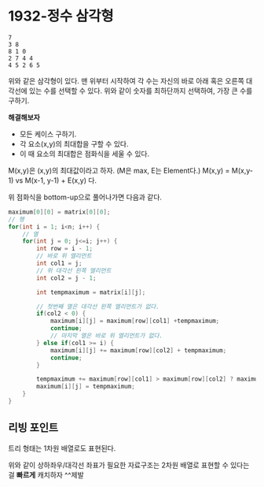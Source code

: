# 1932-정수 삼각형

```
7
3 8
8 1 0
2 7 4 4
4 5 2 6 5
```

위와 같은 삼각형이 있다.
맨 위부터 시작하여 각 수는 자신의 바로 아래 혹은 오른쪽 대각선에 있는 수를 선택할 수 있다.
위와 같이 숫자를 최하단까지 선택하여, 가장 큰 수를 구하기.

**해결해보자**

- 모든 케이스 구하기.
- 각 요소(x,y)의 최대합을 구할 수 있다.
- 이 때 요소의 최대합은 점화식을 세울 수 있다.

M(x,y)은 (x,y)의 최대값이라고 하자.
(M은 max, E는 Element다.)
M(x,y) = M(x,y-1) vs M(x-1, y-1) + E(x,y) 다.

위 점화식을 bottom-up으로 풀어나가면 다음과 같다.

```java
maximum[0][0] = matrix[0][0];
// 행
for(int i = 1; i<n; i++) {
    // 열
    for(int j = 0; j<=i; j++) {
        int row = i - 1;
        // 바로 위 엘리먼트
        int col1 = j;
        // 위 대각선 왼쪽 엘리먼트
        int col2 = j - 1;

        int tempmaximum = matrix[i][j];

        // 첫번째 열은 대각선 왼쪽 엘리먼트가 없다.
        if(col2 < 0) {
            maximum[i][j] = maximum[row][col1] +tempmaximum;
            continue;
            // 마지막 열은 바로 위 엘리먼트가 없다.
        } else if(col1 >= i) {
            maximum[i][j] += maximum[row][col2] + tempmaximum;
            continue;
        }

        tempmaximum += maximum[row][col1] > maximum[row][col2] ? maximum[row][col1] : maximum[row][col2];
        maximum[i][j] = tempmaximum;
    }
}
```

## 리빙 포인트

트리 형태는 1차원 배열로도 표현된다.

위와 같이 상하좌우/대각선 좌표가 필요한 자료구조는 2차원 배열로 표현할 수 있다는 걸 **빠르게** 캐치하자 ^^제발
